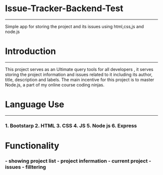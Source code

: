 # Issue-Tracker-Backend-Test
<hr>
Simple app for storing the project and its issues using html,css,js and node.js
<h1>Introduction</h1>
<hr>
<p>This project serves as an Ultimate query tools for all developers 
, it serves storing the project information and issues related to it including its author, title, description and labels.
The main incentive for this project is to master Node.js,
a part of my online course coding ninjas.</p>
<h1>Language Use</h1>
<hr>
<h3>
1. Bootstarp
2. HTML
3. CSS
4. JS
5. Node js
6. Express
   </h3>
   <h1>Functionality</h1>
<h3>
- showing project list
- project infermation
- current project
- issues
- filltering
  </h3>
  
